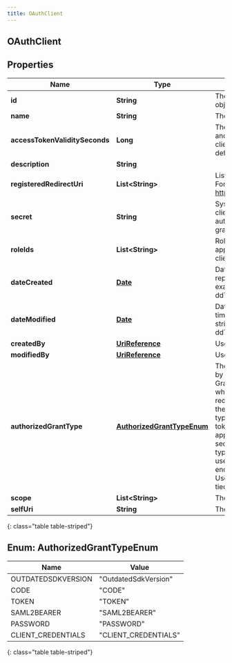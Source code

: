 ```yaml
---
title: OAuthClient
---
```

## OAuthClient


## Properties

| Name | Type | Description | Notes |
| ------------ | ------------- | ------------- | ------------- |
| **id** | **String** | The globally unique identifier for the object. |  [optional] |
| **name** | **String** | The name of the OAuth client. |  |
| **accessTokenValiditySeconds** | **Long** | The number of seconds, between 5mins and 48hrs, until tokens created with this client expire. If this field is omitted, a default of 24 hours will be applied. |  [optional] |
| **description** | **String** |  |  [optional] |
| **registeredRedirectUri** | **List&lt;String&gt;** | List of allowed callbacks for this client. For example: https://myap.example.com/auth/callback |  [optional] |
| **secret** | **String** | System created secret assigned to this client. Secrets are required for code authorization and client credential grants. |  [optional] |
| **roleIds** | **List&lt;String&gt;** | Roles assigned to this client. Roles only apply to clients using the client_credential grant |  [optional] |
| **dateCreated** | [**Date**](Date.html) | Date this client was created. Date time is represented as an ISO-8601 string. For example: yyyy-MM-ddTHH:mm:ss.SSSZ |  [optional] |
| **dateModified** | [**Date**](Date.html) | Date this client was last modified. Date time is represented as an ISO-8601 string. For example: yyyy-MM-ddTHH:mm:ss.SSSZ |  [optional] |
| **createdBy** | [**UriReference**](UriReference.html) | User that created this client |  [optional] |
| **modifiedBy** | [**UriReference**](UriReference.html) | User that last modified this client |  [optional] |
| **authorizedGrantType** | [**AuthorizedGrantTypeEnum**](#AuthorizedGrantTypeEnum) | The OAuth Grant/Client type supported by this client. Code Authorization Grant/Client type - Preferred client type where the Client ID and Secret are required to create tokens. Used where the secret can be secured. Implicit grant type - Client ID only is required to create tokens. Used in browser and mobile apps where the secret can not be secured. SAML2-Bearer extension grant type - SAML2 assertion provider for user authentication at the token endpoint. Client Credential grant type - Used to created access tokens that are tied only to the client.  |  |
| **scope** | **List&lt;String&gt;** | The scope requested by this client |  |
| **selfUri** | **String** | The URI for this object |  [optional] |
{: class="table table-striped"}


<a name="AuthorizedGrantTypeEnum"></a>

## Enum: AuthorizedGrantTypeEnum

| Name | Value |
| ---- | ----- |
| OUTDATEDSDKVERSION | &quot;OutdatedSdkVersion&quot; |
| CODE | &quot;CODE&quot; |
| TOKEN | &quot;TOKEN&quot; |
| SAML2BEARER | &quot;SAML2BEARER&quot; |
| PASSWORD | &quot;PASSWORD&quot; |
| CLIENT_CREDENTIALS | &quot;CLIENT_CREDENTIALS&quot; |
{: class="table table-striped"}



